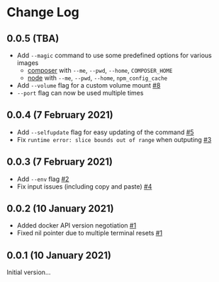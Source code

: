 # Change Log

## 0.0.5 (TBA)

- Add `--magic` command to use some predefined options for various images
  - [composer](https://hub.docker.com/_/composer) with `--me`, `--pwd`, `--home`, `COMPOSER_HOME`
  - [node](https://hub.docker.com/_/node) with `--me`, `--pwd`, `--home`, `npm_config_cache`
- Add `--volume` flag for a custom volume mount [#8](https://github.com/addshore/dockerit/issues/8)
- `--port` flag can now be used multiple times

## 0.0.4 (7 February 2021)

- Add `--selfupdate` flag for easy updating of the command [#5](https://github.com/addshore/dockerit/issues/5)
- Fix `runtime error: slice bounds out of range` when outputing [#3](https://github.com/addshore/dockerit/issues/3)

## 0.0.3 (7 February 2021)

- Add `--env` flag [#2](https://github.com/addshore/dockerit/issues/2)
- Fix input issues (including copy and paste) [#4](https://github.com/addshore/dockerit/issues/4)

## 0.0.2 (10 January 2021)

- Added docker API version negotiation [#1](https://github.com/addshore/dockerit/pull/1)
- Fixed nil pointer due to multiple terminal resets [#1](https://github.com/addshore/dockerit/pull/1)

## 0.0.1 (10 January 2021)

Initial version...

